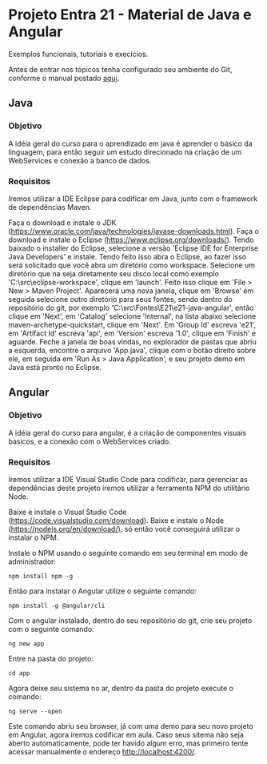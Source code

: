 # Projeto Entra 21 - Material de Java e Angular
Exemplos funcionais, tutoriais e execícios.

Antes de entrar nos tópicos tenha configurado seu ambiente do Git, conforme o manual postado [aqui](https://github.com/capristano/e21-java-angular/blob/master/documents/Versionamento%20GIT.pdf).

## Java

### Objetivo
A idéia geral do curso para o aprendizado em java é aprender o básico da linguagem, para então seguir um estudo direcionado na criação de um WebServices e conexão a banco de dados.

### Requisitos
Iremos utilizar a IDE Eclipse para codificar em Java, junto com o framework de dependências Maven.

Faça o download e instale o JDK (https://www.oracle.com/java/technologies/javase-downloads.html).
Faça o download e instale o Eclipse (https://www.eclipse.org/downloads/).
Tendo baixado o installer do Eclipse, selecione a versão 'Eclipse IDE for Enterprise Java Developers' e instale.
Tendo feito isso abra o Eclipse, ao fazer isso será solicitado que você abra um diretório como workspace.
Selecione um diretório que na seja diretamente seu disco local como exemplo 'C:\src\eclipse-workspace', clique em 'launch'.
Feito isso clique em 'File > New > Maven Project'. Aparecerá uma nova janela, clique em 'Browse' em seguida selecione outro diretório para seus fontes, sendo dentro do repositório do git, por exemplo 'C:\src\Fontes\E21\e21-java-angular', então clique em 'Next', em 'Catalog' selecione 'Internal', na lista abaixo selecione maven-archetype-quickstart, clique em 'Next'.
Em 'Group Id' escreva 'e21', em 'Artifact Id' escreva 'api', em 'Version' escreva '1.0', clique em 'Finish' e aguarde.
Feche a janela de boas vindas, no explorador de pastas que abriu a esquerda, encontre o arquivo 'App.java', clique com o botão direito sobre ele, em seguida em 'Run As > Java Application', e seu projeto demo em Java está pronto no Eclipse.


## Angular

### Objetivo
A idéia geral do curso para angular, é a criação de componentes visuais basicos, e a conexão com o WebServices criado.

### Requisitos
Iremos utilizar a IDE Visual Studio Code para codificar, para gerenciar as dependências deste projeto iremos utilizar a ferramenta NPM do utilitário Node.

Baixe e instale o Visual Studio Code (https://code.visualstudio.com/download).
Baixe e instale o Node (https://nodejs.org/en/download/), só então você conseguirá utilizar o instalar o NPM.

Instale o NPM usando o seguinte comando em seu terminal em modo de administrador:
```
npm install npm -g
```

Então para instalar o Angular utilize o seguinte comando:
```
npm install -g @angular/cli
```

Com o angular instalado, dentro do seu repositório do git, crie seu projeto com o seguinte comando:
```
ng new app
```

Entre na pasta do projeto:
```
cd app
```

Agora deixe seu sistema no ar, dentro da pasta do projeto execute o comando:
```
ng serve --open
```

Este comando abriu seu browser, já com uma demo para seu novo projeto em Angular, agora iremos codificar em aula.
Caso seus sitema não seja aberto automaticamente, pode ter havido algum erro, mas primeiro tente acessar manualmente o endereço [http://localhost:4200/](http://localhost:4200/).
